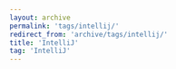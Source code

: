 ```yaml
---
layout: archive
permalink: 'tags/intellij/'
redirect_from: 'archive/tags/intellij/'
title: 'IntelliJ'
tag: 'IntelliJ'
---
```

